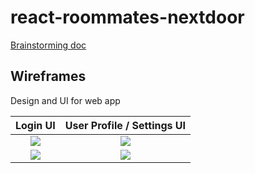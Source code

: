 # react-roommates-nextdoor

[Brainstorming doc](https://docs.google.com/document/d/1K3vOfS0cWp-fCUPLk7bPFyV6mG-FZxe4IdsRv_nAPJA/edit?usp=sharing)

## Wireframes 

Design and UI for web app

Login UI             |  User Profile / Settings UI
:-------------------------:|:-------------------------:
![](https://i.imgur.com/LHZl3QB.png)  |  ![](https://i.imgur.com/be3M0uO.png)
| ![](https://i.imgur.com/amQgdWh.png)  | ![](https://imgur.com/rPOmf0G)
